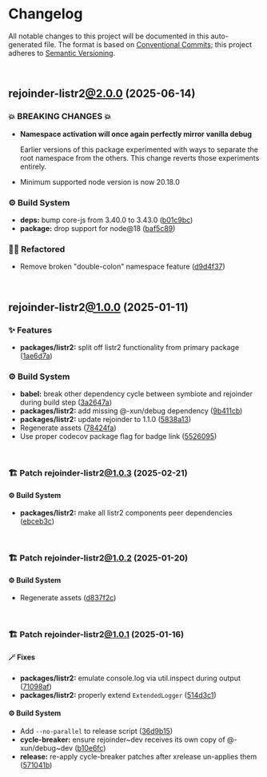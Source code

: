 # Changelog

All notable changes to this project will be documented in this auto-generated
file. The format is based on [Conventional Commits][1];
this project adheres to [Semantic Versioning][2].

<br />

## rejoinder-listr2[@2.0.0][3] (2025-06-14)

### 💥 BREAKING CHANGES 💥

- **Namespace activation will once again perfectly mirror vanilla debug**

  Earlier versions of this package experimented with ways to separate the root namespace from the others. This change reverts those experiments entirely.

- Minimum supported node version is now 20.18.0

### ⚙️ Build System

- **deps:** bump core-js from 3.40.0 to 3.43.0 ([b01c9bc][4])
- **package:** drop support for node\@18 ([baf5c89][5])

### 🧙🏿 Refactored

- Remove broken "double-colon" namespace feature ([d9d4f37][6])

<br />

## rejoinder-listr2[@1.0.0][7] (2025-01-11)

### ✨ Features

- **packages/listr2:** split off listr2 functionality from primary package ([1ae6d7a][8])

### ⚙️ Build System

- **babel:** break other dependency cycle between symbiote and rejoinder during build step ([3a2647a][9])
- **packages/listr2:** add missing @-xun/debug dependency ([9b411cb][10])
- **packages/listr2:** update rejoinder to 1.1.0 ([5838a13][11])
- Regenerate assets ([78424fa][12])
- Use proper codecov package flag for badge link ([5526095][13])

<br />

### 🏗️ Patch rejoinder-listr2[@1.0.3][14] (2025-02-21)

#### ⚙️ Build System

- **packages/listr2:** make all listr2 components peer dependencies ([ebceb3c][15])

<br />

### 🏗️ Patch rejoinder-listr2[@1.0.2][16] (2025-01-20)

#### ⚙️ Build System

- Regenerate assets ([d837f2c][17])

<br />

### 🏗️ Patch rejoinder-listr2[@1.0.1][18] (2025-01-16)

#### 🪄 Fixes

- **packages/listr2:** emulate console.log via util.inspect during output ([71098af][19])
- **packages/listr2:** properly extend `ExtendedLogger` ([514d3c1][20])

#### ⚙️ Build System

- Add `--no-parallel` to release script ([36d9b15][21])
- **cycle-breaker:** ensure rejoinder\~dev receives its own copy of @-xun/debug\~dev ([b10e6fc][22])
- **release:** re-apply cycle-breaker patches after xrelease un-applies them ([571041b][23])

[1]: https://conventionalcommits.org
[2]: https://semver.org
[3]: https://github.com/Xunnamius/rejoinder/compare/rejoinder-listr2@1.0.3...rejoinder-listr2@2.0.0
[4]: https://github.com/Xunnamius/rejoinder/commit/b01c9bc089488b02722519d911bc43d1c672b492
[5]: https://github.com/Xunnamius/rejoinder/commit/baf5c89e66b1bdacf31ca37e80d78e8f1b048530
[6]: https://github.com/Xunnamius/rejoinder/commit/d9d4f378320c4405c80cb306d8174b752def9292
[7]: https://github.com/Xunnamius/rejoinder/compare/rejoinder-listr2@0.0.0-init...rejoinder-listr2@1.0.0
[8]: https://github.com/Xunnamius/rejoinder/commit/1ae6d7add578fdf5fc3d27121c96d3acc6bcd0b6
[9]: https://github.com/Xunnamius/rejoinder/commit/3a2647a4383d23c44984f5fba72936f803375d01
[10]: https://github.com/Xunnamius/rejoinder/commit/9b411cbf735ad2907a387f69e10bda651223208b
[11]: https://github.com/Xunnamius/rejoinder/commit/5838a1333ac9de7c91d67ae8237becbb22928097
[12]: https://github.com/Xunnamius/rejoinder/commit/78424fa8f7badb679969f17dc434d2444f557d0d
[13]: https://github.com/Xunnamius/rejoinder/commit/5526095585c560786bb4716fe2181814ff33c2ac
[14]: https://github.com/Xunnamius/rejoinder/compare/rejoinder-listr2@1.0.2...rejoinder-listr2@1.0.3
[15]: https://github.com/Xunnamius/rejoinder/commit/ebceb3c61ea83f6d772c86f8473a24ad60bca01b
[16]: https://github.com/Xunnamius/rejoinder/compare/rejoinder-listr2@1.0.1...rejoinder-listr2@1.0.2
[17]: https://github.com/Xunnamius/rejoinder/commit/d837f2cf51d0f744b1acb9f03c50dbfbe4361561
[18]: https://github.com/Xunnamius/rejoinder/compare/rejoinder-listr2@1.0.0...rejoinder-listr2@1.0.1
[19]: https://github.com/Xunnamius/rejoinder/commit/71098af7598078495b83dd5fb022fae812ef7cea
[20]: https://github.com/Xunnamius/rejoinder/commit/514d3c155403b5eb235d6e5fb5d6402fc7dafcdf
[21]: https://github.com/Xunnamius/rejoinder/commit/36d9b15a656e1eed5a50cdfe7fe502a22f0aa57f
[22]: https://github.com/Xunnamius/rejoinder/commit/b10e6fc514367aef02468efe7382c2a09b7d45d5
[23]: https://github.com/Xunnamius/rejoinder/commit/571041bf4746363a1355f6eb2e03d6c31e5b0a18
